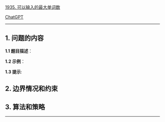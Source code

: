 [1935. 可以输入的最大单词数](https://leetcode.cn/problems/maximum-number-of-words-you-can-type)

[ChatGPT](chat.openai.com)

---

## 1. 问题的内容
**1.1 题目描述**：

**1.2 示例**：

**1.3 提示**:

## 2. 边界情况和约束


## 3. 算法和策略

---

